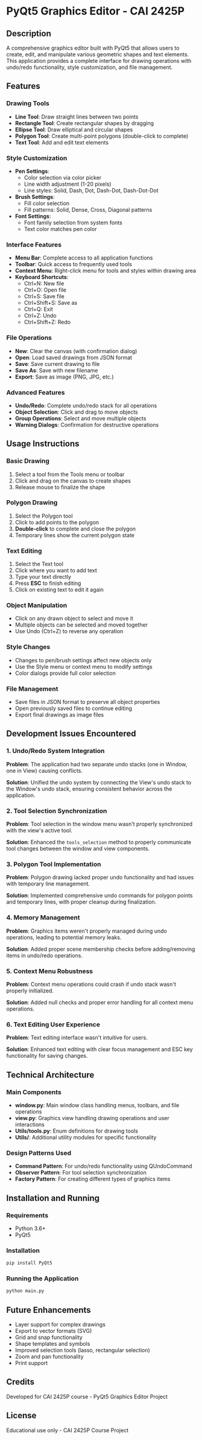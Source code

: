 # PyQt5 Graphics Editor - CAI 2425P

## Description
A comprehensive graphics editor built with PyQt5 that allows users to create, edit, and manipulate various geometric shapes and text elements. This application provides a complete interface for drawing operations with undo/redo functionality, style customization, and file management.

## Features

### Drawing Tools
- **Line Tool**: Draw straight lines between two points
- **Rectangle Tool**: Create rectangular shapes by dragging
- **Ellipse Tool**: Draw elliptical and circular shapes
- **Polygon Tool**: Create multi-point polygons (double-click to complete)
- **Text Tool**: Add and edit text elements

### Style Customization
- **Pen Settings**: 
  - Color selection via color picker
  - Line width adjustment (1-20 pixels)
  - Line styles: Solid, Dash, Dot, Dash-Dot, Dash-Dot-Dot
- **Brush Settings**:
  - Fill color selection
  - Fill patterns: Solid, Dense, Cross, Diagonal patterns
- **Font Settings**:
  - Font family selection from system fonts
  - Text color matches pen color

### Interface Features
- **Menu Bar**: Complete access to all application functions
- **Toolbar**: Quick access to frequently used tools
- **Context Menu**: Right-click menu for tools and styles within drawing area
- **Keyboard Shortcuts**:
  - Ctrl+N: New file
  - Ctrl+O: Open file
  - Ctrl+S: Save file
  - Ctrl+Shift+S: Save as
  - Ctrl+Q: Exit
  - Ctrl+Z: Undo
  - Ctrl+Shift+Z: Redo

### File Operations
- **New**: Clear the canvas (with confirmation dialog)
- **Open**: Load saved drawings from JSON format
- **Save**: Save current drawing to file
- **Save As**: Save with new filename
- **Export**: Save as image (PNG, JPG, etc.)

### Advanced Features
- **Undo/Redo**: Complete undo/redo stack for all operations
- **Object Selection**: Click and drag to move objects
- **Group Operations**: Select and move multiple objects
- **Warning Dialogs**: Confirmation for destructive operations

## Usage Instructions

### Basic Drawing
1. Select a tool from the Tools menu or toolbar
2. Click and drag on the canvas to create shapes
3. Release mouse to finalize the shape

### Polygon Drawing
1. Select the Polygon tool
2. Click to add points to the polygon
3. **Double-click** to complete and close the polygon
4. Temporary lines show the current polygon state

### Text Editing
1. Select the Text tool
2. Click where you want to add text
3. Type your text directly
4. Press **ESC** to finish editing
5. Click on existing text to edit it again

### Object Manipulation
- Click on any drawn object to select and move it
- Multiple objects can be selected and moved together
- Use Undo (Ctrl+Z) to reverse any operation

### Style Changes
- Changes to pen/brush settings affect new objects only
- Use the Style menu or context menu to modify settings
- Color dialogs provide full color selection

### File Management
- Save files in JSON format to preserve all object properties
- Open previously saved files to continue editing
- Export final drawings as image files

## Development Issues Encountered

### 1. Undo/Redo System Integration
**Problem**: The application had two separate undo stacks (one in Window, one in View) causing conflicts.

**Solution**: Unified the undo system by connecting the View's undo stack to the Window's undo stack, ensuring consistent behavior across the application.

### 2. Tool Selection Synchronization
**Problem**: Tool selection in the window menu wasn't properly synchronized with the view's active tool.

**Solution**: Enhanced the `tools_selection` method to properly communicate tool changes between the window and view components.

### 3. Polygon Tool Implementation
**Problem**: Polygon drawing lacked proper undo functionality and had issues with temporary line management.

**Solution**: Implemented comprehensive undo commands for polygon points and temporary lines, with proper cleanup during finalization.

### 4. Memory Management
**Problem**: Graphics items weren't properly managed during undo operations, leading to potential memory leaks.

**Solution**: Added proper scene membership checks before adding/removing items in undo/redo operations.

### 5. Context Menu Robustness
**Problem**: Context menu operations could crash if undo stack wasn't properly initialized.

**Solution**: Added null checks and proper error handling for all context menu operations.

### 6. Text Editing User Experience
**Problem**: Text editing interface wasn't intuitive for users.

**Solution**: Enhanced text editing with clear focus management and ESC key functionality for saving changes.

## Technical Architecture

### Main Components
- **window.py**: Main window class handling menus, toolbars, and file operations
- **view.py**: Graphics view handling drawing operations and user interactions
- **Utils/tools.py**: Enum definitions for drawing tools
- **Utils/**: Additional utility modules for specific functionality

### Design Patterns Used
- **Command Pattern**: For undo/redo functionality using QUndoCommand
- **Observer Pattern**: For tool selection synchronization
- **Factory Pattern**: For creating different types of graphics items

## Installation and Running

### Requirements
- Python 3.6+
- PyQt5

### Installation
```bash
pip install PyQt5
```

### Running the Application
```bash
python main.py
```

## Future Enhancements
- Layer support for complex drawings
- Export to vector formats (SVG)
- Grid and snap functionality
- Shape templates and symbols
- Improved selection tools (lasso, rectangular selection)
- Zoom and pan functionality
- Print support

## Credits
Developed for CAI 2425P course - PyQt5 Graphics Editor Project

## License
Educational use only - CAI 2425P Course Project 